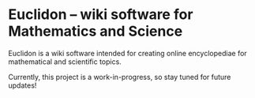 # Euclidon &ndash; wiki software for Mathematics and Science

Euclidon is a wiki software intended for creating online encyclopediae for mathematical and scientific topics.

Currently, this project is a work-in-progress, so stay tuned for future updates!
